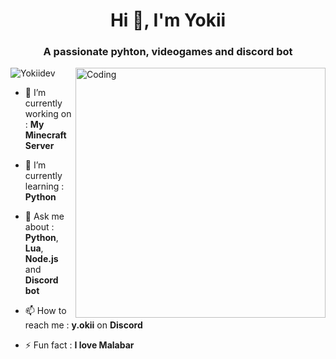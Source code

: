 <!-- [![MasterHead](https://1.bp.blogspot.com/-7A4WynwLsMw/XbBpCXG8fHI/AAAAAAAAMt4/uOa1bpLskYgrwGbllhSu2SDj_Mig8SXJQCLcBGAsYHQ/s1600/2000_600px.gif)](https://github.com/wiizzl) -->
<h1 align="center">Hi 👋, I'm Yokii</h1>
<h3 align="center">A passionate pyhton, videogames and discord bot</h3>
<img align="right" alt="Coding" width="400" src="https://media.giphy.com/media/iIqmM5tTjmpOB9mpbn/giphy.gif">

<p align="left"> <img src="https://komarev.com/ghpvc/?username=YokiiDev&label=Profile%20views&color=0e75b6&style=flat" alt="Yokiidev" /> </p>

- 🔭 I’m currently working on : **My Minecraft Server**

- 🌱 I’m currently learning : **Python**

- 💬 Ask me about : **Python**, **Lua**, **Node.js** and **Discord bot**

- 📫 How to reach me : **y.okii** on **Discord**

- ⚡ Fun fact : **I love Malabar**
